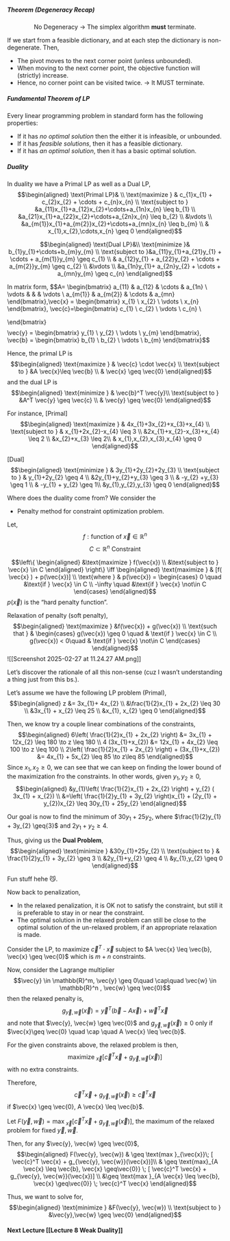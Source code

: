 ##### Theorem (Degeneracy Recap)
$$\text{No Degeneracy → The simplex algorithm } \textbf{must} \text{ terminate.}$$

If we start from a feasible dictionary, and at each step the dictionary is non-degenerate. Then,
- The pivot moves to the next corner point (unless unbounded).
- When moving to the next corner point, the objective function will (strictly) increase.
- Hence, no corner point can be visited twice.
→ It MUST terminate.

##### Fundamental Theorem of LP
Every linear programming problem in standard form has the following properties:
- If it has *no optimal solution* then the either it is infeasible, or unbounded.
- If it has *feasible solutions*, then it has a feasible dictionary.
- If it has *an optimal solution*, then it has a basic optimal solution.

##### Duality
In duality we have a Primal LP as well as a Dual LP,
$$\begin{aligned}
\text{Primal LP}& \\ 
\text{maximize } & c_{1}x_{1} + c_{2}x_{2} + \cdots + c_{n}x_{n} \\
\text{subject to } &a_{11}x_{1}+a_{12}x_{2}+\cdots+a_{1n}x_{n} \leq b_{1} \\ 
&a_{21}x_{1}+a_{22}x_{2}+\cdots+a_{2n}x_{n} \leq b_{2} \\
&\vdots \\
&a_{m{1}}x_{1}+a_{m{2}}x_{2}+\cdots+a_{mn}x_{n} \leq b_{m} \\ 
& x_{1},x_{2},\cdots,x_{n} \geq 0
\end{aligned}$$

$$\begin{aligned}
\text{Dual LP}&\\
\text{minimize }& b_{1}y_{1}+\cdots+b_{m}y_{m} \\ 
\text{subject to }&a_{11}y_{1}+a_{21}y_{1} + \cdots + a_{m{1}}y_{m} \geq c_{1} \\ 
& a_{12}y_{1} + a_{22}y_{2} + \cdots + a_{m{2}}y_{m} \geq c_{2} \\ 
&\vdots \\ 
&a_{1n}y_{1}+ a_{2n}y_{2} + \cdots + a_{mn}y_{m} \geq c_{n}
\end{aligned}$$

In matrix form,
$$A= \begin{bmatrix}
a_{11} & a_{12} & \cdots  & a_{1n}  \\
\vdots &  &  & \vdots  \\
a_{m{1}} & a_{m{2}} & \cdots & a_{mn}
\end{bmatrix},\vec{x} = \begin{bmatrix}
x_{1} \\
x_{2} \\
\vdots \\
x_{n}
\end{bmatrix}, \vec{c}=\begin{bmatrix}
c_{1} \\
c_{2} \\
\vdots \\
c_{n} \\

\end{bmatrix}$$
$$\vec{y} = \begin{bmatrix}
y_{1} \\
y_{2} \\
\vdots  \\
y_{m}
\end{bmatrix}, \vec{b} = \begin{bmatrix}
b_{1} \\
b_{2} \\
\vdots \\
b_{m}
\end{bmatrix}$$

Hence, the primal LP is
$$\begin{aligned}
\text{maximize } & \vec{c} \cdot  \vec{x} \\ 
\text{subject to } &A \vec{x}\leq \vec{b} \\
& \vec{x} \geq \vec{0}
\end{aligned}$$
and the dual LP is
$$\begin{aligned}
\text{minimize } & \vec{b}^T \vec{y}\\ 
\text{subject to } &A^T \vec{y} \geq \vec{c} \\ 
& \vec{y} \geq \vec{0}
\end{aligned}$$

For instance,
[Primal]
$$\begin{aligned}
\text{maximize } &  4x_{1}+3x_{2}+x_{3}+x_{4} \\
\text{subject to } & x_{1}+2x_{2}-x_{4} \leq 3 \\
&2x_{1}+x_{2}-x_{3}+x_{4} \leq 2 \\ 
&x_{2}+x_{3} \leq 2\\ 
& x_{1},x_{2},x_{3},x_{4} \geq 0
\end{aligned}$$


[Dual]
$$\begin{aligned}
\text{minimize } & 3y_{1}+2y_{2}+2y_{3} \\ 
\text{subject to } & y_{1}+2y_{2} \geq 4 \\  
&2y_{1}+y_{2}+y_{3} \geq 3 \\ 
& -y_{2} +y_{3} \geq 1 \\ 
& -y_{1} + y_{2} \geq 1\\
&y_{1},y_{2},y_{3} \geq 0
\end{aligned}$$

Where does the duality come from? We consider the
- Penalty method for constraint optimization problem.

Let,
$$f: \text{function of } \vec{x} \in \mathbb{R}^n$$
$$C \subset \mathbb{R}^n \text{ Constraint}$$

$$\left\{ \begin{aligned}
&\text{maximize } f(\vec{x}) \\ 
&\text{subject to } \vec{x} \in C
\end{aligned} \right\} \iff \begin{aligned}
\text{maximize } & [f( \vec{x} ) + p(\vec{x})]  \\ 
\text{where } & p(\vec{x}) = \begin{cases}
0 \quad &\text{if } \vec{x} \in C  \\
-\infty \quad &\text{if } \vec{x} \not\in C
\end{cases}
\end{aligned}$$
$p(\vec{x})$ is the “hard penalty function”. 


Relaxation of penalty (soft penalty),
$$\begin{aligned}
\text{maximize } &f(\vec{x}) + g(\vec{x}) \\ 
\text{such that } & \begin{cases}
g(\vec{x}) \geq 0 \quad & \text{if } \vec{x} \in C \\
g(\vec{x}) < 0\quad & \text{if } \vec{x} \not\in C
\end{cases}
\end{aligned}$$
![[Screenshot 2025-02-27 at 11.24.27 AM.png]]


Let’s discover the rationale of all this non-sense (cuz I wasn’t understanding a thing just from this bs.).

Let’s assume we have the following LP problem (Primal),
$$\begin{aligned}
z &= 3x_{1}+ 4x_{2}  \\ 
&\frac{1}{2}x_{1} + 2x_{2} \leq 30 \\ 
&3x_{1} + x_{2} \leq 25 \\ 
&x_{1}, x_{2} \geq 0
\end{aligned}$$

Then, we know try a couple linear combinations of the constraints,
$$\begin{aligned}
6\left( \frac{1}{2}x_{1} + 2x_{2} \right) &= 3x_{1} + 12x_{2} \leq 180 \to z \leq 180 \\ 
4 (3x_{1}+x_{2}) &= 12x_{1} + 4x_{2} \leq 100 \to z \leq 100 \\ 
2\left( \frac{1}{2}x_{1} + 2x_{2} \right) + (3x_{1}+x_{2}) &= 4x_{1} + 5x_{2} \leq 85 \to z\leq 85
\end{aligned}$$
Since $x_{1},x_{2} \geq 0$, we can see that we can keep on finding the lower bound of the maximization fro the constraints. In other words, given $y_{1},y_{2} \geq 0$,
$$\begin{aligned}
&y_{1}\left( \frac{1}{2}x_{1} + 2x_{2} \right) + y_{2} ( 3x_{1} + x_{2}) \\ 
&=\left( \frac{1}{2}y_{1} + 3y_{2} \right)x_{1} + (2y_{1} + y_{2})x_{2} \leq  30y_{1} + 25y_{2}
\end{aligned}$$

Our goal is now to find the minimum of $30y_{1}+25y_{2}$, where $\frac{1}{2}y_{1} + 3y_{2}  \geq{3}$ and $2y_{1} + y_{2} \geq 4$. 

Thus, giving us the **Dual Problem**,
$$\begin{aligned}
\text{minimize } &30y_{1}+25y_{2} \\ 
\text{subject to }  & \frac{1}{2}y_{1} + 3y_{2} \geq 3 \\ 
&2y_{1}+y_{2} \geq 4 \\ 
&y_{1},y_{2} \geq 0
\end{aligned}$$

Fun stuff hehe 😼.

Now back to penalization,

- In the relaxed penalization, it is OK not to satisfy the constraint, but still it is preferable to stay in or near the constraint.
- The optimal solution in the relaxed problem can still be close to the optimal solution of the un-relaxed problem, if an appropriate relaxation is made.

Consider the LP, to maximize $\vec{c}^T \cdot \vec{x}$ subject to $A \vec{x} \leq \vec{b}, \vec{x} \geq \vec{0}$ which is $m+n$ constraints. 

Now, consider the Lagrange multiplier
$$\vec{y} \in \mathbb{R}^m, \vec{y} \geq 0\quad \cap\quad \vec{w} \in  \mathbb{R}^n , \vec{w} \geq \vec{0}$$
then the relaxed penalty is,
$$g_{\vec{y}, \vec{w}}(\vec{x}) = \vec{y}^T (\vec{b} - A \vec{x}) + \vec{w}^T \vec{x}$$
and note that $\vec{y}, \vec{w} \geq \vec{0}$ and $g_{\vec{y}, \vec{w}}( \vec{x}) \geq 0$ only if $\vec{x}\geq \vec{0} \quad \cap \quad A \vec{x} \leq \vec{b}$.

For the given constraints above, the relaxed problem is then,
$$\text{maximize }_{\vec{x}} [ \vec{c}^T \vec{x} + g_{\vec{y}, \vec{w}}(\vec{x}) ]$$
with no extra constraints.

Therefore,
$$\vec{c}^T \vec{x}+ g_{\vec{y}, \vec{w}}(\vec{x}) \geq \vec{c}^T \vec{x}$$ if $\vec{x} \geq \vec{0},  A \vec{x} \leq \vec{b}$.

Let $F( \vec{y}, \vec{w}) = \text{max }_{\vec{x}} [ \vec{c}^T \vec{x} + g_{\vec{y}, \vec{w}}(\vec{x})],$ the maximum of the relaxed problem for fixed $\vec{y}, \vec{w}$.

Then, for any $\vec{y}, \vec{w} \geq \vec{0}$,
$$\begin{aligned}
F(\vec{y}, \vec{w}) 
& \geq  \text{max }_{\vec{x}}\; [ \vec{c}^T \vec{x} + g_{\vec{y}, \vec{w}}(\vec{x})]\\
 & \geq \text{max}_{A \vec{x} \leq \vec{b}, \vec{x} \geq\vec{0}} \; [ \vec{c}^T \vec{x} + g_{\vec{y}, \vec{w}}(\vec{x})]  \\
&\geq \text{max }_{A \vec{x} \leq \vec{b}, \vec{x} \geq\vec{0}} \; \vec{c}^T \vec{x}
\end{aligned}$$

Thus, we want to solve for,
$$\begin{aligned}
\text{minimize } &F(\vec{y}, \vec{w}) \\
\text{subject to } &\vec{y},\vec{w} \geq \vec{0} 
\end{aligned}$$


#### Next Lecture [[Lecture 8 Weak Duality]]
